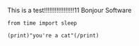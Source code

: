 
This is a test!!!!!!!!!!!!!!!!!11
Bonjour Software
``````````````````````````````````````````````````````````````````````````````````````````````````````````````````````````````````````````
from time import sleep

(print)"you're a cat"(/print)
